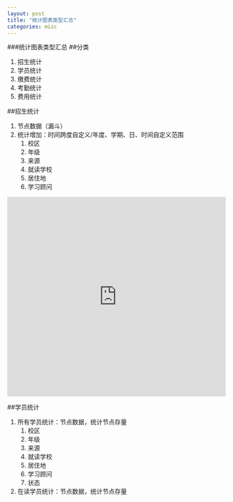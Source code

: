 ```yaml
---
layout: post
title: "统计图表类型汇总"
categories: misc
---
```


###统计图表类型汇总
##分类
1. 招生统计
2. 学员统计
3. 缴费统计
4. 考勤统计
5. 费用统计

##招生统计
1. 节点数据（漏斗）
2. 统计增加：时间跨度自定义/年度、学期、日、时间自定义范围
   1.  校区
   2.  年级
   3.  来源
   4.  就读学校
   5.  居住地
   6.  学习顾问

<html>
<body>
<iframe src="http://zxymick.com/echart/echartbar" frameborder="0" scrolling="no" width="850px" height="460px" style="max-width:100%"></iframe>
</body>
</html>

##学员统计

1. 所有学员统计：节点数据，统计节点存量
   1. 校区
   2. 年级
   3. 来源
   4. 就读学校
   5. 居住地
   6. 学习顾问
   7. 状态
2. 在读学员统计：节点数据，统计节点存量
